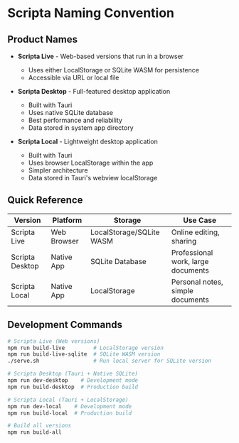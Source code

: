 # Scripta Naming Convention

## Product Names

- **Scripta Live** - Web-based versions that run in a browser
  - Uses either LocalStorage or SQLite WASM for persistence
  - Accessible via URL or local file

- **Scripta Desktop** - Full-featured desktop application
  - Built with Tauri
  - Uses native SQLite database
  - Best performance and reliability
  - Data stored in system app directory

- **Scripta Local** - Lightweight desktop application
  - Built with Tauri
  - Uses browser LocalStorage within the app
  - Simpler architecture
  - Data stored in Tauri's webview localStorage

## Quick Reference

| Version | Platform | Storage | Use Case |
|---------|----------|---------|----------|
| Scripta Live | Web Browser | LocalStorage/SQLite WASM | Online editing, sharing |
| Scripta Desktop | Native App | SQLite Database | Professional work, large documents |
| Scripta Local | Native App | LocalStorage | Personal notes, simple documents |

## Development Commands

```bash
# Scripta Live (Web versions)
npm run build-live         # LocalStorage version
npm run build-live-sqlite  # SQLite WASM version
./serve.sh                 # Run local server for SQLite version

# Scripta Desktop (Tauri + Native SQLite)
npm run dev-desktop    # Development mode
npm run build-desktop  # Production build

# Scripta Local (Tauri + LocalStorage)
npm run dev-local    # Development mode
npm run build-local  # Production build

# Build all versions
npm run build-all
```